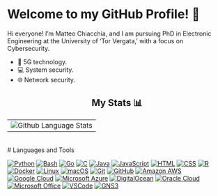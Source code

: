 # Welcome to my GitHub Profile! 👋

Hi everyone! I’m Matteo Chiacchia, and I am pursuing PhD in Electronic Engineering at the University of ‘Tor Vergata,’ with a focus on Cybersecurity.
- 📱 5G technology.
- 💻 System security.
- 🌐 Network security.<br>


<h2 align="center"> My Stats 📊</h2>
<table align="center">
  <tr>
    <td>
      <img src="https://github-readme-stats-sigma-five.vercel.app/api/top-langs/?username=chiacchius&theme=tokyonight&show_icons=true&exclude_repo=srsran,MPSMF_CamryUSASales,bookkeeper,zookeeper,jcs" alt="Github Language Stats">
    </td>
  </tr>
</table>
<br />
# Languages and Tools
<br />

[![Python](https://img.shields.io/badge/-Python-3776AB?style=flat-square&logo=Python&logoColor=white)](https://www.python.org/)
[![Bash](https://img.shields.io/badge/-Bash-4EAA25?style=flat-square&logo=GNU-Bash&logoColor=white)](https://www.gnu.org/software/bash/)
[![Go](https://img.shields.io/badge/-Go-00ADD8?style=flat-square&logo=Go&logoColor=white)](https://golang.org/)
[![C](https://img.shields.io/badge/-C-A8B9CC?style=flat-square&logo=C&logoColor=white)](https://en.wikipedia.org/wiki/C_(programming_language))
[![Java](https://img.shields.io/badge/-Java-007396?style=flat-square&logo=Java&logoColor=white)](https://www.java.com/)
[![JavaScript](https://img.shields.io/badge/-JavaScript-F7DF1E?style=flat-square&logo=JavaScript&logoColor=white)](https://developer.mozilla.org/en-US/docs/Web/JavaScript)
[![HTML](https://img.shields.io/badge/-HTML-E34F26?style=flat-square&logo=HTML5&logoColor=white)](https://developer.mozilla.org/en-US/docs/Web/HTML)
[![CSS](https://img.shields.io/badge/-CSS-1572B6?style=flat-square&logo=CSS3&logoColor=white)](https://developer.mozilla.org/en-US/docs/Web/CSS)
[![R](https://img.shields.io/badge/-R-276DC3?style=flat-square&logo=R&logoColor=white)](https://www.r-project.org/)
[![Docker](https://img.shields.io/badge/-Docker-2496ED?style=flat-square&logo=Docker&logoColor=white)](https://www.docker.com/)
[![Linux](https://img.shields.io/badge/-Linux-FCC624?style=flat-square&logo=Linux&logoColor=white)](https://www.linux.org/)
[![macOS](https://img.shields.io/badge/-macOS-000000?style=flat-square&logo=Apple&logoColor=white)](https://www.apple.com/macos/)
[![Git](https://img.shields.io/badge/-Git-F05032?style=flat-square&logo=Git&logoColor=white)](https://git-scm.com/)
[![GitHub](https://img.shields.io/badge/GitHub-Profile-blue?logo=github)](https://github.com/chiacchius)
[![Amazon AWS](https://img.shields.io/badge/-Amazon%20AWS-232F3E?style=flat-square&logo=Amazon-AWS&logoColor=white)](https://aws.amazon.com/)
[![Google Cloud](https://img.shields.io/badge/Google%20Cloud-4285F4?style=flat-square&logo=Google-Cloud&logoColor=white)](https://cloud.google.com/)
[![Microsoft Azure](https://img.shields.io/badge/Microsoft%20Azure-0088D4?style=flat-square&logo=Microsoft-Azure&logoColor=white)](https://azure.microsoft.com/)
[![DigitalOcean](https://img.shields.io/badge/DigitalOcean-0080FF?style=flat-square&logo=DigitalOcean&logoColor=white)](https://www.digitalocean.com/)
[![Oracle Cloud](https://img.shields.io/badge/Oracle%20Cloud-F80000?style=flat-square&logo=Oracle&logoColor=white)](https://www.oracle.com/cloud/)
[![Microsoft Office](https://img.shields.io/badge/Microsoft%20Office-D83B01?style=flat-square&logo=microsoft-office&logoColor=white)](https://www.microsoft.com/en-us/microsoft-365)
[![VSCode](https://img.shields.io/badge/-VSCode-007ACC?style=flat-square&logo=Visual-Studio-Code&logoColor=white)](https://code.visualstudio.com/)
[![GNS3](https://img.shields.io/badge/GNS3-Network%20Simulation-orange)](https://www.gns3.com/)

